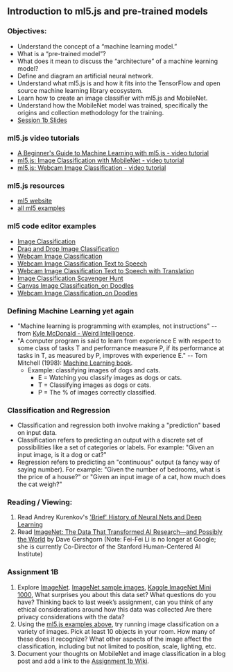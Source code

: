 ## Introduction to ml5.js and pre-trained models

### Objectives:

- Understand the concept of a “machine learning model.”
- What is a “pre-trained model”?
- What does it mean to discuss the “architecture” of a machine learning model?
- Define and diagram an artificial neural network.
- Understand what ml5.js is and how it fits into the TensorFlow and open source machine learning library ecosystem.
- Learn how to create an image classifier with ml5.js and MobileNet.
- Understand how the MobileNet model was trained, specifically the origins and collection methodology for the training.
- [Session 1b Slides](https://docs.google.com/presentation/d/1udTrsHVhuPnbfp0iEv_HQnb-0VVCftYzQbtje-Va3LM/edit?usp=sharing)

### ml5.js video tutorials

- [A Beginner's Guide to Machine Learning with ml5.js - video tutorial](https://youtu.be/jmznx0Q1fP0?list=PLRqwX-V7Uu6YPSwT06y_AEYTqIwbeam3y)
- [ml5.js: Image Classification with MobileNet - video tutorial](https://youtu.be/yNkAuWz5lnY?list=PLRqwX-V7Uu6YPSwT06y_AEYTqIwbeam3y)
- [ml5.js: Webcam Image Classification - video tutorial](https://youtu.be/D9BoBSkLvFo?list=PLRqwX-V7Uu6YPSwT06y_AEYTqIwbeam3y)

### ml5.js resources

- [ml5 website](https://ml5js.org)
- [all ml5 examples](https://examples.ml5js.org/)

### ml5 code editor examples

- [Image Classification](https://editor.p5js.org/ml5/sketches/ImageClassification)
- [Drag and Drop Image Classification](https://editor.p5js.org/ima_ml/sketches/rnm3SJmMd)
- [Webcam Image Classification](https://editor.p5js.org/ml5/sketches/ImageClassification_Video)
- [Webcam Image Classification Text to Speech](https://editor.p5js.org/ml5/sketches/ImageClassification_VideoSound)
- [Webcam Image Classification Text to Speech with Translation](https://editor.p5js.org/ml5/sketches/ImageClassification_VideoSoundTranslate)
- [Image Classification Scavenger Hunt](https://editor.p5js.org/ml5/sketches/ImageClassification_VideoScavengerHunt)
- [Canvas Image Classification_on Doodles](https://editor.p5js.org/ml5/sketches/ImageClassification_DoodleNet_Canvas)
- [Webcam Image Classification_on Doodles](https://editor.p5js.org/ml5/sketches/ImageClassification_DoodleNet_Video)


### Defining Machine Learning yet again

- "Machine learning is programming with examples, not instructions" -- from [Kyle McDonald - Weird Intelligence](https://vimeo.com/304110435).
- "A computer program is said to learn from experience E with respect to some class of tasks T and performance measure P, if its performance at tasks in T, as measured by P, improves with experience E." -- Tom Mitchell (1998): [Machine Learning book](http://amzn.to/2nLdRgQ).
  - Example: classifying images of dogs and cats.
    - E = Watching you classify images as dogs or cats.
    - T = Classifying images as dogs or cats.
    - P = The % of images correctly classified.

### Classification and Regression

- Classification and regression both involve making a "prediction" based on input data.
- Classification refers to predicting an output with a discrete set of possibilities like a set of categories or labels. For example: "Given an input image, is it a dog or cat?"
- Regression refers to predicting an "continuous" output (a fancy way of saying number). For example: "Given the number of bedrooms, what is the price of a house?" or "Given an input image of a cat, how much does the cat weigh?"

### Reading / Viewing:

1. Read Andrey Kurenkov's ['Brief' History of Neural Nets and Deep Learning](http://www.andreykurenkov.com/writing/a-brief-history-of-neural-nets-and-deep-learning/)
2. Read [ImageNet: The Data That Transformed AI Research—and Possibly the World](https://qz.com/1034972/the-data-that-changed-the-direction-of-ai-research-and-possibly-the-world/) by Dave Gershgorn (Note: Fei-Fei Li is no longer at Google; she is currently Co-Director of the Stanford Human-Centered AI Institute)

### Assignment 1B

1. Explore [ImageNet](http://image-net.org/index). [ImageNet sample images](https://github.com/EliSchwartz/imagenet-sample-images), [Kaggle ImageNet Mini 1000](https://www.kaggle.com/datasets/ifigotin/imagenetmini-1000), What surprises you about this data set? What questions do you have? Thinking back to last week’s assignment, can you think of any ethical considerations around how this data was collected Are there privacy considerations with the data?
2. Using the [ml5.js examples above](https://github.com/ml5js/Intro-ML-Arts-IMA-F22/blob/main/01_ml5/README.md#ml5-code-editor-examples), try running image classification on a variety of images. Pick at least 10 objects in your room. How many of these does it recognize? What other aspects of the image affect the classification, including but not limited to position, scale, lighting, etc.
3. Document your thoughts on MobileNet and image classification in a blog post and add a link to the [Assignment 1b Wiki](https://github.com/ml5js/Intro-ML-Arts-IMA-F22/wiki/Assignment-1b).

